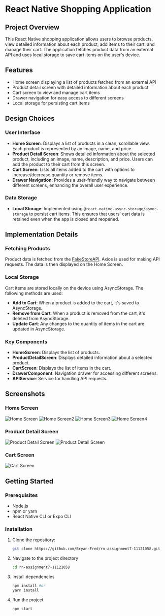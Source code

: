 # React Native Shopping Application

## Project Overview
This React Native shopping application allows users to browse products, view detailed information about each product, add items to their cart, and manage their cart. The application fetches product data from an external API and uses local storage to save cart items on the user's device.

## Features
- Home screen displaying a list of products fetched from an external API
- Product detail screen with detailed information about each product
- Cart screen to view and manage cart items
- Drawer navigation for easy access to different screens
- Local storage for persisting cart items

## Design Choices

### User Interface
- **Home Screen**: Displays a list of products in a clean, scrollable view. Each product is represented by an image, name, and price.
- **Product Detail Screen**: Shows detailed information about the selected product, including an image, name, description, and price. Users can add the product to their cart from this screen.
- **Cart Screen**: Lists all items added to the cart with options to increase/decrease quantity or remove items.
- **Drawer Navigation**: Provides a user-friendly way to navigate between different screens, enhancing the overall user experience.

### Data Storage
- **Local Storage**: Implemented using `@react-native-async-storage/async-storage` to persist cart items. This ensures that users' cart data is retained even when the app is closed and reopened.

## Implementation Details

### Fetching Products
Product data is fetched from the [FakeStoreAPI](https://fakestoreapi.com/). Axios is used for making API requests. The data is then displayed on the Home Screen.

### Local Storage
Cart items are stored locally on the device using AsyncStorage. The following methods are used:
- **Add to Cart**: When a product is added to the cart, it's saved to AsyncStorage.
- **Remove from Cart**: When a product is removed from the cart, it's deleted from AsyncStorage.
- **Update Cart**: Any changes to the quantity of items in the cart are updated in AsyncStorage.

### Key Components
- **HomeScreen**: Displays the list of products.
- **ProductDetailScreen**: Displays detailed information about a selected product.
- **CartScreen**: Displays the list of items in the cart.
- **DrawerComponent**: Navigation drawer for accessing different screens.
- **APIService**: Service for handling API requests.

## Screenshots
### Home Screen
![Home Screen](assets/HomeScreen-Shot.jpg)
![Home Screen2](assets/HomeScreen-Shot2.jpg)
![Home Screen3](assets/HomeScreen-Shot3.jpg)
![Home Screen4](assets/HomeScreen-Shot4.jpg)

### Product Detail Screen
![Product Detail Screen](assets/ProductDetail-Shot.jpg)
![Product Detail Screen](assets/ProductDetail-Shot2.jpg)

### Cart Screen
![Cart Screen](assets/CartScreen-Shot.jpg)

## Getting Started

### Prerequisites
- Node.js
- npm or yarn
- React Native CLI or Expo CLI

### Installation
1. Clone the repository:
   ```sh
   git clone https://github.com/Bryan-Fred/rn-assignment7-11121058.git
   ```

2. Navigate to the project directory
    ```sh
    cd rn-assignment7-11121058
    ```

3. Install dependencies
    ```sh
    npm install #or
    yarn install
    ```

4. Run the project
    ```sh
    npm start
    ```